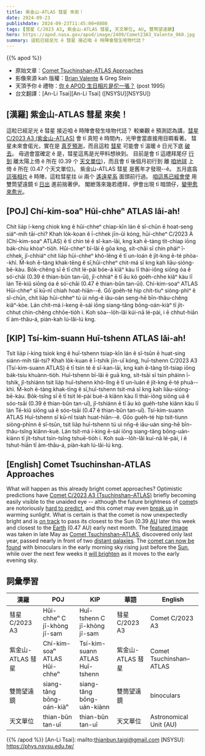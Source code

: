 ```yaml
---
title: 紫金山-ATLAS 彗星 來矣！
date: 2024-09-23
publishdate: 2024-09-23T11:45:00+0800
tags: [彗星 C/2023 A3, 紫金山-ATLAS 彗星, 天文單位, AU, 雙筒望遠鏡]
hero: https://apod.nasa.gov/apod/image/2409/Comet23A3_Valente_960.jpg
summary: 這粒已經足光 ê 彗星 接近咱 ê 時陣會發生啥物代誌？
---
```


{{% apod %}}

- 原始文章：[Comet Tsuchinshan-ATLAS Approaches](https://apod.nasa.gov/apod/ap240923.html)
- 影像來源 kah 版權：[Brian Valente](https://www.astrobin.com/users/bvalente/) & Greg Stein
- 天頂予你 ê 禮物：[你 ê APOD 生日相片是佗一張？](https://apod.nasa.gov/apod/calendar/allyears.html) (post 1995)
- 台文翻譯：[An-Li Tsai][An-Li Tsai] ([NSYSU][NSYSU])

## [漢羅] 紫金山-ATLAS 彗星 來矣！
這粒已經足光 ê 彗星 接近咱 ê 時陣會發生啥物代誌？
較樂觀 ê 預測認為講，[彗星 C/2023 A3 (紫金山-ATLAS)][Comet C/2023 A3 (Tsuchinshan–ATLAS)] 會 tī 真短 ê 時間內，光甲會當直接用目睭看著。
彗星未來會偌光，實在是 [真歹預測][hard to predict]，而且這粒 [彗星][comet] 可能會 tī 溫暖 ê 日光下底 [破去][break up]。
毋過會當確定 ê 是，彗星這馬是光甲料想袂到。
目前是會 tī 這禮拜尾仔 [行到][on track] 離太陽上倚 ê 所在 (0.39 个 [天文單位][AU])，而且會 tī 後個月初行到 離 [咱地球][Earth] 上倚 ê 所在 (0.47 个天文單位)。
紫金山-ATLAS 彗星 是舊年才發現--ê。
五月底翕 [這張相片][featured image] ê 時陣，這粒彗星拄 ùi 兩个 [遙遠星系][distant galaxies] 面頭前行過。
[咱這馬已經會使][comet can now be found] 用雙筒望遠鏡 tī [日出][Sun] 進前揣著伊。
閣紲落來幾若禮拜，伊會出現 tī 暗頭仔，[變甲愈來愈光][will brighten]。

## [POJ] Chí-kim-soaⁿ Hūi-chheⁿ ATLAS lâi-ah!
Chit lia̍p í-keng chiok kng ê hūi-chheⁿ chiap-kīn lán ê sî-chūn ē hoat-seng siáⁿ-mih tāi-chì?
Khah lo̍k-koan ê ī-chhek jīn-ûi kóng, hūi-chheⁿ C/2023 À (Chí-kim-soaⁿ ATLAS) ē tī chin té ê sî-kan-lāi, kng kah ē-tàng ti̍t-chiap iōng ba̍k-chiu khòaⁿ-tio̍h.
Hūi-chheⁿ bī-lâi ē gōa kng, si̍t-chāi sī chin pháiⁿ ī-chhek, jî-chhiáⁿ chit lia̍p hūi-chheⁿ khó-lêng ē tī un-loán ê ji̍t-kng ē-té phòa--khì.
M̄-koh ē-tàng khak-tēng ê sī,hūi-chheⁿ chit-má sī kng kah liāu-sióng-bē-kàu.
Bo̍k-chêng sī ē tī chit lé-pài bóe-á kiâⁿ kàu lī thài-iông siōng óa ê só͘-chāi (0.39 ê thian-bûn tan-ūi), jî-chhiáⁿ ē tī āu kò goe̍h-chhe kiâⁿ kàu lī lán Tē-kiû siōng óa ê só͘-chāi (0.47 ê thian-bûn tan-ūi).
Chí-kim-soaⁿ ATLAS Hūi-chheⁿ sī kū-nî chiah hoat-hiān--ê.
Gō͘ goe̍h-té hip chit-tiuⁿ siòng-phìⁿ ê sî-chūn, chit lia̍p hūi-chheⁿ tú ùi nn̄g-ê iâu-oán seng-hē bīn-thâu-chêng kiâⁿ-kòe.
Lán chit-má í-keng ē-sái iōng siang-tâng bōng-oán-kiàⁿ tī ji̍t-chhut chìn-chêng chhōe-tio̍h i.
Koh sòa--lo̍h-lâi kúi-nā lé-pài, i ē chhut-hiān tī àm-thâu-á, piàn-kah lú-lâi-lú kng.

## [KIP] Tsí-kim-suann Huī-tshenn ATLAS lâi-ah!
Tsit lia̍p í-king tsiok kng ê huī-tshenn tsiap-kīn lán ê sî-tsūn ē huat-sing siánn-mih tāi-tsì?
Khah lo̍k-kuan ê ī-tshik jīn-uî kóng, huī-tshenn C/2023 A3 (Tsí-kim-suann ATLAS) ē tī tsin té ê sî-kan-lāi, kng kah ē-tàng ti̍t-tsiap iōng ba̍k-tsiu khuànn-tio̍h.
Huī-tshenn bī-lâi ē guā kng, si̍t-tsāi sī tsin pháinn ī-tshik, jî-tshiánn tsit lia̍p huī-tshenn khó-lîng ē tī un-luán ê ji̍t-kng ē-té phuà--khì.
M̄-koh ē-tàng khak-tīng ê sī,huī-tshenn tsit-má sī kng kah liāu-sióng-bē-kàu.
Bo̍k-tsîng sī ē tī tsit lé-pài bué-á kiânn kàu lī thài-iông siōng uá ê sóo-tsāi (0.39 ê thian-bûn tan-uī), jî-tshiánn ē tī āu kò gue̍h-tshe kiânn kàu lī lán Tē-kiû siōng uá ê sóo-tsāi (0.47 ê thian-bûn tan-uī).
Tsí-kim-suann ATLAS Huī-tshenn sī kū-nî tsiah huat-hiān--ê.
Gōo gue̍h-té hip tsit-tiunn siòng-phìnn ê sî-tsūn, tsit lia̍p huī-tshenn tú uì nn̄g-ê iâu-uán sing-hē bīn-thâu-tsîng kiânn-kuè.
Lán tsit-má í-king ē-sái iōng siang-tâng bōng-uán-kiànn tī ji̍t-tshut tsìn-tsîng tshuē-tio̍h i.
Koh suà--lo̍h-lâi kuí-nā lé-pài, i ē tshut-hiān tī àm-thâu-á, piàn-kah lú-lâi-lú kng.

## [English] Comet Tsuchinshan-ATLAS Approaches
What will happen as this already bright comet approaches?
Optimistic predictions have [Comet C/2023 A3 (Tsuchinshan–ATLAS)][Comet C/2023 A3 (Tsuchinshan–ATLAS)] briefly becoming easily visible to the unaided eye -- although the future brightness of [comet][comet]s are notoriously [hard to predict][hard to predict], and this comet may even [break up][break up] in warming sunlight.
What is certain is that the comet is now unexpectedly bright and is [on track][on track] to pass its closest to the Sun (0.39 [AU][AU] later this week and closest to the [Earth][Earth] (0.47 AU) early next month.
The [featured image][featured image] was taken in late May as [Comet Tsuchinshan–ATLAS][Comet Tsuchinshan–ATLAS], discovered only last year, passed nearly in front of two [distant galaxies][distant galaxies].
The [comet can now be found][comet can now be found] with binoculars in the early morning sky rising just before the [Sun][Sun], while over the next few weeks it [will brighten][will brighten] as it moves to the early evening sky.

## 詞彙學習
|漢羅|POJ|KIP|華語|English|
|-|-|-|-|-|
| 彗星 C/2023 A3 | Hūi-chheⁿ C jī-khòng jī-sam| Huī-tshenn C jī-khòng jī-sam | 彗星 C/2023 A3 | Comet C/2023 A3 |
| 紫金山-ATLAS 彗星 | Chí-kim-soaⁿ ATLAS Hūi-chheⁿ | Tsí-kim-suann ATLAS Huī-tshenn | 紫金山-ATLAS 彗星 | Comet Tsuchinshan–ATLAS |
| 雙筒望遠鏡 | siang-tâng bōng-oán-kiàⁿ | siang-tâng bōng-uán-kiànn | 雙筒望遠鏡 | binoculars |
| 天文單位 | thian-bûn tan-uī | thian-bûn tan-uī | 天文單位 | Astronomical Unit (AU)|

{{% /apod %}}
[An-Li Tsai]: mailto:thianbun.taigi@gmail.com
[NSYSU]: https://phys.nsysu.edu.tw/

[copyright]: https://apod.nasa.gov/apod/fap/lib/about_apod.html#srapply
[License3]: https://creativecommons.org/licenses/by/3.0/
[License2]:https://creativecommons.org/licenses/by-nc-nd/2.0/

[Comet C/2023 A3 (Tsuchinshan–ATLAS)]:https://en.wikipedia.org/wiki/C/2023_A3_(Tsuchinshan%E2%80%93ATLAS)
[comet]:https://apod.nasa.gov/apod/ap131117.html
[hard to predict]:https://emusements.com/wp-content/uploads/2019/04/cat-doh.jpg
[break up]:https://apod.nasa.gov/apod/ap230903.html
[on track]:https://theskylive.com/3dsolarsystem?obj=c2023a3
[AU]:https://en.wikipedia.org/wiki/Astronomical_unit
[Earth]:https://science.nasa.gov/earth/facts/
[featured image]:https://www.astrobin.com/jt8z8x/B/
[Comet Tsuchinshan–ATLAS]:https://www.seti.org/will-comet-c2023-a3-tsuchinshan-atlas-be-comet-decade
[distant galaxies]:https://apod.nasa.gov/apod/ap210802.html
[comet can now be found]:https://earthsky.org/space/comet-c-2023-a3-sep-oct-2024-tsuchinshan-atlas/
[Sun]:https://science.nasa.gov/sun/
[will brighten]:http://www.aerith.net/comet/catalog/2023A3/2023A3.html
